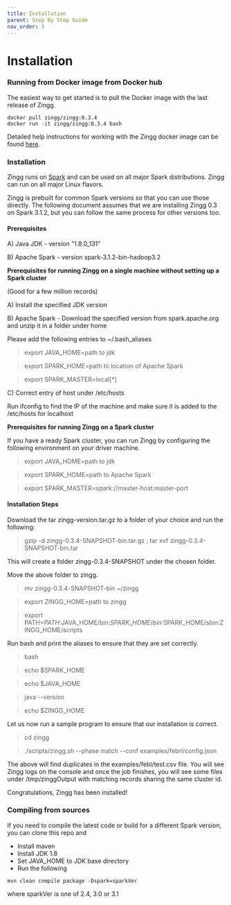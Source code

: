 ```yaml
---
title: Installation
parent: Step By Step Guide
nav_order: 3
---
```


# Installation

### Running from Docker image from Docker hub

The easiest way to get started is to pull the Docker image with the last release of Zingg.

```
docker pull zingg/zingg:0.3.4
docker run -it zingg/zingg:0.3.4 bash
```

Detailed help instructions for working with the Zingg docker image can be found [here](workingWithDocker.md).

### Installation

Zingg runs on [Spark](https://spark.apache.org) and can be used on all major Spark distributions. Zingg can run on all major Linux flavors.

Zingg is prebuilt for common Spark versions so that you can use those directly. The following document assumes that we are installing Zingg 0.3 on Spark 3.1.2, but you can follow the same process for other versions too.

#### Prerequisites

A) Java JDK - version "1.8.0\_131"

B) Apache Spark - version spark-3.1.2-bin-hadoop3.2

**Prerequisites for running Zingg on a single machine without setting up a Spark cluster**&#x20;

(Good for a few million records)&#x20;

A) Install the specified JDK version

B) Apache Spark - Download the specified version from spark.apache.org and unzip it        in a folder under home

Please add the following entries to \~/.bash\_aliases

> export JAVA\_HOME=path to jdk

> export SPARK\_HOME=path to location of Apache Spark

> export SPARK\_MASTER=local\[\*]

C) Correct entry of host under /etc/hosts

Run ifconfig to find the IP of the machine and make sure it is added to the /etc/hosts for localhost

**Prerequisites for running Zingg on a Spark cluster**

If you have a ready Spark cluster, you can run Zingg by configuring the following environment on your driver machine.

> export JAVA\_HOME=path to jdk

> export SPARK\_HOME=path to Apache Spark

> export SPARK\_MASTER=spark://master-host:master-port

#### Installation Steps

Download the tar zingg-version.tar.gz to a folder of your choice and run the following:

>gzip -d zingg-0.3.4-SNAPSHOT-bin.tar.gz ; tar xvf zingg-0.3.4-SNAPSHOT-bin.tar 

This will create a folder zingg-0.3.4-SNAPSHOT under the chosen folder. 
 
Move the above folder to zingg. 

> mv zingg-0.3.4-SNAPSHOT-bin ~/zingg 

> export ZINGG\_HOME=path to zingg

> export PATH=$PATH:$JAVA\_HOME/bin:$SPARK\_HOME/bin:$SPARK\_HOME/sbin:ZINGG\_HOME/scripts

Run bash and print the aliases to ensure that they are set correctly.

> bash

> echo $SPARK\_HOME

> echo $JAVA\_HOME

> java --version

> echo $ZINGG\_HOME

Let us now run a sample program to ensure that our installation is correct.

> cd zingg

> ./scripts/zingg.sh --phase match --conf examples/febrl/config.json

The above will find duplicates in the examples/febl/test.csv file. You will see Zingg logs on the console and once the job finishes, you will see some files under /tmp/zinggOutput with matching records sharing the same cluster id.

Congratulations, Zingg has been installed!

### Compiling from sources

If you need to compile the latest code or build for a different Spark version, you can clone this repo and

* Install maven
* Install JDK 1.8
* Set JAVA\_HOME to JDK base directory
* Run the following

`mvn clean compile package -Dspark=sparkVer`

where sparkVer is one of 2.4, 3.0 or 3.1
